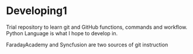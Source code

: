 # Developing1
Trial repository to learn git and GitHub functions, commands and workflow. Python Language is what I hope to develop in.

FaradayAcademy and Syncfusion are two sources of git instruction
